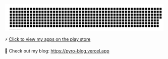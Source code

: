 ![gitartwork](gitartwork.svg)

⚡ [Click to view my apps on the play store](https://play.google.com/store/apps/developer?id=Max+Otuteye)

🎲 Check out my blog: https://pyro-blog.vercel.app
<!--
**maxotuteye/maxotuteye** is a ✨ _special_ ✨ repository because its `README.md` (this file) appears on your GitHub profile.

Here are some ideas to get you started:

- 🔭 I’m currently working on ...
- 🌱 I’m currently learning ...
- 👯 I’m looking to collaborate on ...
- 🤔 I’m looking for help with ...
- 💬 Ask me about ...
- 📫 How to reach me: ...
- 😄 Pronouns: ...
- ⚡ Fun fact: ...
-->
